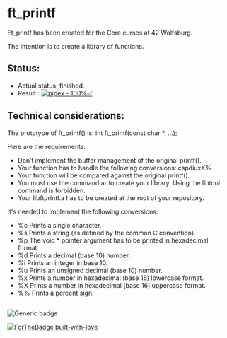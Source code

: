 # ft_printf
Ft_printf has been created for the Core curses at 42 Wolfsburg.

The intention is to create a library of functions.

## Status:
- Actual status:  finished.
- Result : [![pipex - 100%✅](https://img.shields.io/badge/100%25%E2%9C%85-brightgreen.svg?style=for-the-badge&logo=&logoColor=white)](https://github.com/gltats/Pipex)

## Technical considerations:
The prototype of ft_printf() is:
int ft_printf(const char *, ...);

Here are the requirements:
- Don’t implement the buffer management of the original printf().
- Your function has to handle the following conversions: cspdiuxX%
- Your function will be compared against the original printf().
- You must use the command ar to create your library. Using the libtool command is forbidden.
- Your libftprintf.a has to be created at the root of your repository.

It's needed to implement the following conversions:
- %c Prints a single character.
- %s Prints a string (as defined by the common C convention).
- %p The void * pointer argument has to be printed in hexadecimal format.
- %d Prints a decimal (base 10) number.
- %i Prints an integer in base 10.
- %u Prints an unsigned decimal (base 10) number.
- %x Prints a number in hexadecimal (base 16) lowercase format.
- %X Prints a number in hexadecimal (base 16) uppercase format.
- %% Prints a percent sign.

##
![Generic badge](https://img.shields.io/badge/C-00599C?style=for-the-badge&logo=c&logoColor=white)

[![ForTheBadge built-with-love](http://ForTheBadge.com/images/badges/built-with-love.svg)](https://GitHub.com/Naereen/)
